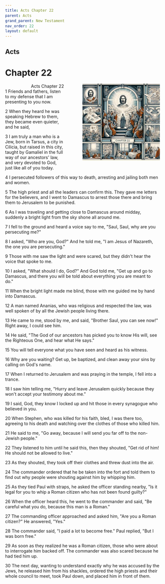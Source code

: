 ```yaml
---
title: Acts Chapter 22
parent: Acts
grand_parent: New Testament
nav_order: 22
layout: default
---
```


## Acts

# Chapter 22

<div style="clear: both; text-align: right;">
    <img src="/assets/Image/Acts/500/22.jpg" alt="Acts Chapter 22" class="chapter-image" style="max-width: 50%; height: auto; float: right; margin: 0 0 10px 10px; padding-left: 10%;">
    <figcaption style="font-size: 14px;">Acts Chapter 22</figcaption>
</div>
1 Friends and fathers, listen to my defense that I am presenting to you now.

2 When they heard he was speaking Hebrew to them, they became even quieter, and he said,

3 I am truly a man who is a Jew, born in Tarsus, a city in Cilicia, but raised in this city, taught by Gamaliel in the full way of our ancestors' law, and very devoted to God, just like all of you today.

4 I persecuted followers of this way to death, arresting and jailing both men and women.

5 The high priest and all the leaders can confirm this. They gave me letters for the believers, and I went to Damascus to arrest those there and bring them to Jerusalem to be punished.

6 As I was traveling and getting close to Damascus around midday, suddenly a bright light from the sky shone all around me.

7 I fell to the ground and heard a voice say to me, "Saul, Saul, why are you persecuting me?"

8 I asked, "Who are you, God?" And he told me, "I am Jesus of Nazareth, the one you are persecuting."

9 Those with me saw the light and were scared, but they didn't hear the voice that spoke to me.

10 I asked, "What should I do, God?" And God told me, "Get up and go to Damascus, and there you will be told about everything you are meant to do."

11 When the bright light made me blind, those with me guided me by hand into Damascus.

12 A man named Ananias, who was religious and respected the law, was well spoken of by all the Jewish people living there.

13 He came to me, stood by me, and said, "Brother Saul, you can see now!" Right away, I could see him.

14 He said, "The God of our ancestors has picked you to know His will, see the Righteous One, and hear what He says."

15 You will tell everyone what you have seen and heard as his witness.

16 Why are you waiting? Get up, be baptized, and clean away your sins by calling on God's name.

17 When I returned to Jerusalem and was praying in the temple, I fell into a trance.

18 I saw him telling me, "Hurry and leave Jerusalem quickly because they won't accept your testimony about me."

19 I said, God, they know I locked up and hit those in every synagogue who believed in you.

20 When Stephen, who was killed for his faith, bled, I was there too, agreeing to his death and watching over the clothes of those who killed him.

21 He said to me, "Go away, because I will send you far off to the non-Jewish people."

22 They listened to him until he said this, then they shouted, "Get rid of him! He should not be allowed to live."

23 As they shouted, they took off their clothes and threw dust into the air.

24 The commander ordered that he be taken into the fort and told them to find out why people were shouting against him by whipping him.

25 As they tied Paul with straps, he asked the officer standing nearby, "Is it legal for you to whip a Roman citizen who has not been found guilty?"

26 When the officer heard this, he went to the commander and said, "Be careful what you do, because this man is a Roman."

27 The commanding officer approached and asked him, "Are you a Roman citizen?" He answered, "Yes."

28 The commander said, "I paid a lot to become free." Paul replied, "But I was born free."

29 As soon as they realized he was a Roman citizen, those who were about to interrogate him backed off. The commander was also scared because he had tied him up.

30 The next day, wanting to understand exactly why he was accused by the Jews, he released him from his shackles, ordered the high priests and their whole council to meet, took Paul down, and placed him in front of them.


